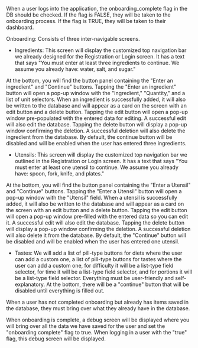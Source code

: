When a user logs into the application, the onboarding_complete flag in the DB should be checked. If the flag is FALSE, they will be taken to the onboarding process. If the flag is TRUE, they will be taken to their dashboard.

Onboarding: Consists of three inter-navigable screens.
- Ingredients: This screen will display the customized top navigation bar we already designed for the Registration or Login screen. It has a text that says "You must enter at least three ingredients to continue. We assume you already have: water, salt, and sugar."

At the bottom, you will find the button panel containing the "Enter an ingredient" and "Continue" buttons. Tapping the "Enter an ingredient" button will open a pop-up window with the "Ingredient," "Quantity," and a list of unit selectors. When an ingredient is successfully added, it will also be written to the database and will appear as a card on the screen with an edit button and a delete button. Tapping the edit button will open a pop-up window pre-populated with the entered data for editing. A successful edit will also edit the database. Tapping the delete button will display a pop-up window confirming the deletion. A successful deletion will also delete the ingredient from the database.
By default, the continue button will be disabled and will be enabled when the user has entered three ingredients.

- Utensils: This screen will display the customized top navigation bar we outlined in the Registration or Login screen. It has a text that says "You must enter at least one utensil to continue. We assume you already have: spoon, fork, knife, and plates."

At the bottom, you will find the button panel containing the "Enter a Utensil" and "Continue" buttons. Tapping the "Enter a Utensil" button will open a pop-up window with the "Utensil" field. When a utensil is successfully added, it will also be written to the database and will appear as a card on the screen with an edit button and a delete button. Tapping the edit button will open a pop-up window pre-filled with the entered data so you can edit it. A successful edit will also edit the database. Tapping the delete button will display a pop-up window confirming the deletion. A successful deletion will also delete it from the database.
By default, the "Continue" button will be disabled and will be enabled when the user has entered one utensil.

- Tastes:
We will add a list of pill-type buttons for diets where the user can add a custom one, a list of pill-type buttons for tastes where the user can add a custom one, for difficulty it will be a list-type field selector, for time it will be a list-type field selector, and for portions it will be a list-type field selector. Everything must be user-friendly and self-explanatory.
At the bottom, there will be a "continue" button that will be disabled until everything is filled out.

When a user has not completed onboarding but already has items saved in the database, they must bring over what they already have in the database.

When onboarding is complete, a debug screen will be displayed where you will bring over all the data we have saved for the user and set the "onboarding complete" flag to true. When logging in a user with the "true" flag, this debug screen will be displayed.
